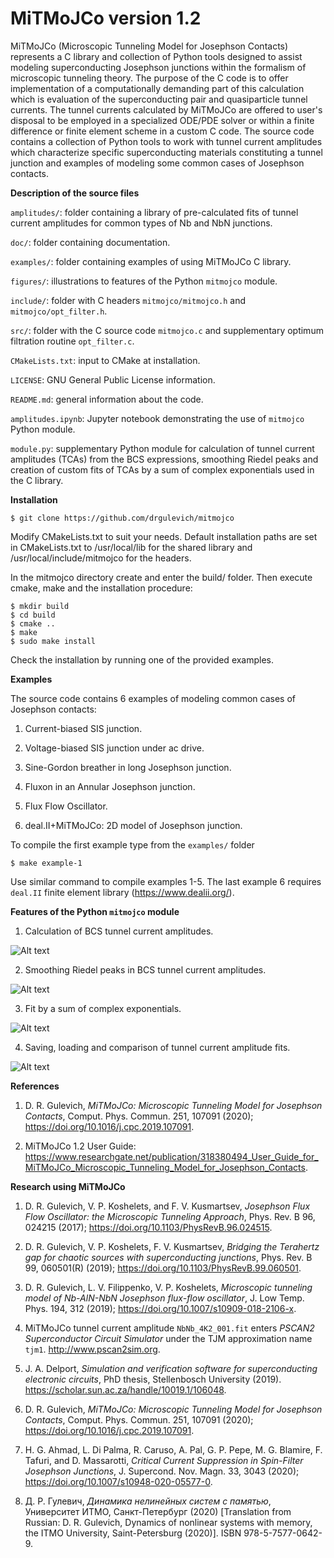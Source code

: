 # MiTMoJCo version 1.2

MiTMoJCo (Microscopic Tunneling Model for Josephson Contacts) 
represents a C library and collection of Python tools designed to assist modeling superconducting Josephson junctions within the formalism of microscopic tunneling theory. The purpose of the C code is to offer implementation of a computationally demanding part of this calculation which is evaluation of the superconducting pair and quasiparticle tunnel currents. 
The tunnel currents calculated by MiTMoJCo are offered to user's disposal to be employed in a specialized ODE/PDE solver or within a finite difference or finite element scheme in a custom C code.
The source code contains a collection of Python tools to work with tunnel current amplitudes which characterize specific superconducting materials constituting a tunnel junction and 
examples of modeling some common cases of Josephson contacts.

**Description of the source files**

``amplitudes/``: folder containing a library of pre-calculated fits of tunnel current amplitudes for common types of Nb and NbN junctions.

``doc/``: folder containing documentation.

``examples/``: folder containing examples of using MiTMoJCo C library.

``figures/``: illustrations to features of the Python ``mitmojco`` module.

``include/``: folder with C headers ``mitmojco/mitmojco.h`` and ``mitmojco/opt_filter.h``.

``src/``: folder with the C source code ``mitmojco.c`` and supplementary optimum filtration routine ``opt_filter.c``.

``CMakeLists.txt``: input to CMake at installation.

``LICENSE``: GNU General Public License information.

``README.md``: general information about the code.

``amplitudes.ipynb``: Jupyter notebook demonstrating the use of ``mitmojco`` Python module.

``module.py``: supplementary Python module for calculation of tunnel current amplitudes (TCAs) from the BCS expressions, smoothing Riedel peaks and creation of custom fits of TCAs by a sum of complex exponentials used in the C library.  

**Installation**

    $ git clone https://github.com/drgulevich/mitmojco

Modify CMakeLists.txt to suit your needs. Default installation paths are set in CMakeLists.txt to
    /usr/local/lib for the shared library and /usr/local/include/mitmojco for the headers.

In the mitmojco directory create and enter the build/ folder. Then execute cmake, make and the installation procedure: 

    $ mkdir build
    $ cd build
    $ cmake ..
    $ make
    $ sudo make install

Check the installation by running one of the provided examples. 

**Examples**

The source code contains 6 examples of modeling common cases of Josephson contacts:

1. Current-biased SIS junction.

2. Voltage-biased SIS junction under ac drive.

3. Sine-Gordon breather in long Josephson junction.

4. Fluxon in an Annular Josephson junction.

5. Flux Flow Oscillator.

6. deal.II+MiTMoJCo: 2D model of Josephson junction.

To compile the first example type from the `examples/` folder

    $ make example-1

Use similar command to compile examples 1-5. The last example 6 requires `deal.II` finite element library (https://www.dealii.org/).

**Features of the Python ``mitmojco`` module**

1. Calculation of BCS tunnel current amplitudes.

![Alt text](/figures/NbNbN_4K2.png?raw=true "BCS Tunnel Current Amplitudes")

2. Smoothing Riedel peaks in BCS tunnel current amplitudes.

![Alt text](/figures/NbNbN_4K2_smoothed.png?raw=true "Smoothed BCS Tunnel Current Amplitudes")

3. Fit by a sum of complex exponentials.

![Alt text](/figures/NbNbN_4K2_smoothed_fit.png?raw=true "Smoothed BCS Tunnel Current Amplitudes")

4. Saving, loading and comparison of tunnel current amplitude fits.

![Alt text](/figures/TCA_comparison.png?raw=true "Comparison of different tunnel current amplitude fits")

**References**

1. D. R. Gulevich, *MiTMoJCo: Microscopic Tunneling Model for Josephson Contacts*, Comput. Phys. Commun. 251, 107091 (2020); https://doi.org/10.1016/j.cpc.2019.107091.

2. MiTMoJCo 1.2 User Guide: https://www.researchgate.net/publication/318380494_User_Guide_for_MiTMoJCo_Microscopic_Tunneling_Model_for_Josephson_Contacts.

**Research using MiTMoJCo**

1. D. R. Gulevich, V. P. Koshelets, and F. V. Kusmartsev, *Josephson Flux Flow Oscillator: the Microscopic Tunneling Approach*, Phys. Rev. B 96, 024215 (2017); https://doi.org/10.1103/PhysRevB.96.024515.

2. D. R. Gulevich, V. P. Koshelets, F. V. Kusmartsev, *Bridging the Terahertz gap for chaotic sources with superconducting junctions*, Phys. Rev. B 99, 060501(R) (2019); https://doi.org/10.1103/PhysRevB.99.060501.

3. D. R. Gulevich, L. V. Filippenko, V. P. Koshelets, *Microscopic tunneling model of Nb-AlN-NbN Josephson flux-flow oscillator*, J. Low Temp. Phys. 194, 312 (2019); https://doi.org/10.1007/s10909-018-2106-x.

4. MiTMoJCo tunnel current amplitude ``NbNb_4K2_001.fit`` enters *PSCAN2 Superconductor Circuit Simulator* under the TJM approximation name ``tjm1``. http://www.pscan2sim.org.

5. J. A. Delport, *Simulation and verification software for superconducting electronic circuits*, PhD thesis, Stellenbosch University (2019). https://scholar.sun.ac.za/handle/10019.1/106048.

6. D. R. Gulevich, *MiTMoJCo: Microscopic Tunneling Model for Josephson Contacts*, Comput. Phys. Commun. 251, 107091 (2020); https://doi.org/10.1016/j.cpc.2019.107091.

7. H. G. Ahmad, L. Di Palma, R. Caruso, A. Pal, G. P. Pepe, M. G. Blamire, F. Tafuri, and D. Massarotti, *Critical Current Suppression in Spin-Filter Josephson Junctions*, J. Supercond. Nov. Magn. 33, 3043 (2020); https://doi.org/10.1007/s10948-020-05577-0.

8. Д. Р. Гулевич, *Динамика нелинейных систем с памятью*, Университет ИТМО, Санкт-Петербург (2020) [Translation from Russian: D. R. Gulevich, Dynamics of nonlinear systems with memory, the ITMO University, Saint-Petersburg (2020)]. ISBN 978-5-7577-0642-9.
